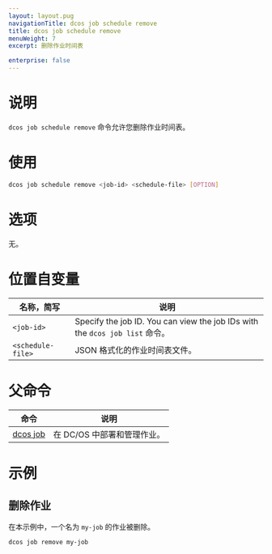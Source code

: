 ```yaml
---
layout: layout.pug
navigationTitle: dcos job schedule remove
title: dcos job schedule remove
menuWeight: 7
excerpt: 删除作业时间表

enterprise: false
---
```



# 说明
`dcos job schedule remove` 命令允许您删除作业时间表。

# 使用

```bash
dcos job schedule remove <job-id> <schedule-file> [OPTION]
```

# 选项

无。

# 位置自变量

| 名称，简写 | 说明 |
|---------|-------------|
| `<job-id>`   |  Specify the job ID.  You can view the job IDs with the `dcos job list` 命令。|
| `<schedule-file>` | JSON 格式化的作业时间表文件。|

# 父命令

| 命令 | 说明 |
|---------|-------------|
|  [dcos job](/zh/1.11/cli/command-reference/dcos-job/)  | 在 DC/OS 中部署和管理作业。|

# 示例

## 删除作业

在本示例中，一个名为 `my-job` 的作业被删除。

```bash
dcos job remove my-job
```


